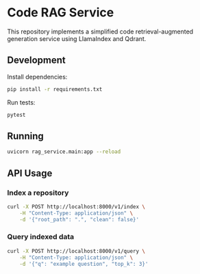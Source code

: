 # Code RAG Service

This repository implements a simplified code retrieval-augmented generation service using LlamaIndex and Qdrant.

## Development

Install dependencies:

```bash
pip install -r requirements.txt
```

Run tests:

```bash
pytest
```

## Running

```bash
uvicorn rag_service.main:app --reload
```

## API Usage

### Index a repository

```bash
curl -X POST http://localhost:8000/v1/index \
    -H "Content-Type: application/json" \
    -d '{"root_path": ".", "clean": false}'
```

### Query indexed data

```bash
curl -X POST http://localhost:8000/v1/query \
    -H "Content-Type: application/json" \
    -d '{"q": "example question", "top_k": 3}'
```

